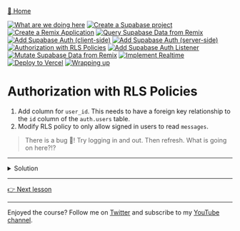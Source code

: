 [🏡 Home](../README.md)

[![What are we doing here](https://placehold.co/15x15/00ff00/00ff00.png)](./01-what-are-we-doing-here.md)
[![Create a Supabase project](https://placehold.co/15x15/00ff00/00ff00.png)](./02-create-a-supabase-project.md)
[![Create a Remix Application](https://placehold.co/15x15/00ff00/00ff00.png)](./03-create-a-remix-application.md)
[![Query Supabase Data from Remix](https://placehold.co/15x15/00ff00/00ff00.png)](./04-query-supabase-data-from-remix.md)
[![Add Supabase Auth (client-side)](https://placehold.co/15x15/00ff00/00ff00.png)](./05-add-client-auth.md)
[![Add Supabase Auth (server-side)](https://placehold.co/15x15/00ff00/00ff00.png)](./06-add-server-auth.md)
[![Authorization with RLS Policies](https://placehold.co/15x15/00ff00/00ff00.png)](./07-authorization-with-rls-policies.md)
[![Add Supabase Auth Listener](https://placehold.co/15x15/555555/555555.png)](./08-add-supabase-auth-listener.md)
[![Mutate Supabase Data from Remix](https://placehold.co/15x15/555555/555555.png)](./09-mutate-supabase-data-from-remix.md)
[![Implement Realtime](https://placehold.co/15x15/555555/555555.png)](./10-implement-realtime.md)
[![Deploy to Vercel](https://placehold.co/15x15/555555/555555.png)](./11-deploy-to-vercel.md)
[![Wrapping up](https://placehold.co/15x15/555555/555555.png)](./12-wrapping-up.md)

# Authorization with RLS Policies

1. Add column for `user_id`. This needs to have a foreign key relationship to the `id` column of the `auth.users` table.
2. Modify RLS policy to only allow signed in users to read `messages`.

> There is a bug 🐞! Try logging in and out. Then refresh. What is going on here?!?

---

<details>
  <summary>Solution</summary>

```sql
drop table messages;

create table messages (
  id uuid default uuid_generate_v4() primary key,
  created_at timestamp with time zone default timezone('utc'::text, now()) not null,
  content text,
  user_id uuid references auth.users default auth.uid() not null
);

alter table public.messages enable row level security;

create policy "Allow read access to messages for signed in users" on "public"."messages"
as permissive on select
to authenticated
using (true);
```

</details>

---

[👉 Next lesson](./08-add-supabase-auth-listener.md)

---

Enjoyed the course? Follow me on [Twitter](https://twitter.com/jonmeyers_io) and subscribe to my [YouTube channel](https://www.youtube.com/jonmeyers).

```

```
